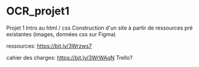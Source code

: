 # OCR_projet1
 Projet 1 Intro au html / css
Construction d'un site à partir de ressources pré existantes (images, données css sur Figma)

ressources: https://bit.ly/3Wrzws7

cahier des charges: https://bit.ly/3WrWAqN
Trello?